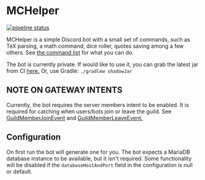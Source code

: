 # MCHelper

[![pipeline status](https://gitlab.com/HeyBanditoz/mchelper/badges/master/pipeline.svg)](https://gitlab.com/HeyBanditoz/mchelper/-/commits/master)

MCHelper is a simple Discord bot with a small set of commands, such as
TeX parsing, a math command, dice roller, quotes saving
among a few others. See [the command list](COMMANDS.md) for what you can do.

The bot is currently private. If would like to use it, you can grab the latest jar from CI
[here.](https://gitlab.com/HeyBanditoz/mchelper/-/jobs/artifacts/master/raw/build/libs/io.banditoz.mchelper-all.jar?job=package)
Or, use Gradle: `./gradlew shadowJar`

## NOTE ON GATEWAY INTENTS
Currently, the bot requires the server members intent to be enabled. It is
required for catching when users/bots join or leave the guild. See
[GuildMemberJoinEvent](https://ci.dv8tion.net/job/JDA/javadoc/net/dv8tion/jda/api/events/guild/member/GuildMemberJoinEvent.html)
and [GuildMemberLeaveEvent.](https://ci.dv8tion.net/job/JDA/javadoc/net/dv8tion/jda/api/events/guild/member/GuildMemberLeaveEvent.html)

## Configuration
On first run the bot will generate one for you. The bot expects
a MariaDB database instance to be available, but it isn't required.
Some functionality will be disabled if the `databaseHostAndPort` field
in the configuration is null or default.
